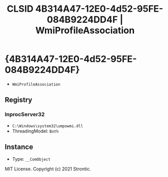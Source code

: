 ﻿---
title: "CLSID 4B314A47-12E0-4d52-95FE-084B9224DD4F | WmiProfileAssociation"
excerpt: What is COM-Object CLSID 4B314A47-12E0-4d52-95FE-084B9224DD4F?
---

# {4B314A47-12E0-4d52-95FE-084B9224DD4F}

* `WmiProfileAssociation`

## Registry


### InprocServer32

* `C:\Windows\system32\umpowmi.dll`
* ThreadingModel: `Both`

## Instance

* Type: `__ComObject`

MIT License. Copyright (c) 2021 Strontic.



